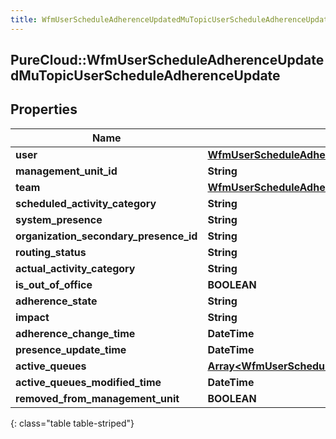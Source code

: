 ```yaml
---
title: WfmUserScheduleAdherenceUpdatedMuTopicUserScheduleAdherenceUpdate
---
```

## PureCloud::WfmUserScheduleAdherenceUpdatedMuTopicUserScheduleAdherenceUpdate

## Properties

|Name | Type | Description | Notes|
|------------ | ------------- | ------------- | -------------|
| **user** | [**WfmUserScheduleAdherenceUpdatedMuTopicUserReference**](WfmUserScheduleAdherenceUpdatedMuTopicUserReference.html) |  | [optional] |
| **management_unit_id** | **String** |  | [optional] |
| **team** | [**WfmUserScheduleAdherenceUpdatedMuTopicUriReference**](WfmUserScheduleAdherenceUpdatedMuTopicUriReference.html) |  | [optional] |
| **scheduled_activity_category** | **String** |  | [optional] |
| **system_presence** | **String** |  | [optional] |
| **organization_secondary_presence_id** | **String** |  | [optional] |
| **routing_status** | **String** |  | [optional] |
| **actual_activity_category** | **String** |  | [optional] |
| **is_out_of_office** | **BOOLEAN** |  | [optional] |
| **adherence_state** | **String** |  | [optional] |
| **impact** | **String** |  | [optional] |
| **adherence_change_time** | **DateTime** |  | [optional] |
| **presence_update_time** | **DateTime** |  | [optional] |
| **active_queues** | [**Array&lt;WfmUserScheduleAdherenceUpdatedMuTopicQueueReference&gt;**](WfmUserScheduleAdherenceUpdatedMuTopicQueueReference.html) |  | [optional] |
| **active_queues_modified_time** | **DateTime** |  | [optional] |
| **removed_from_management_unit** | **BOOLEAN** |  | [optional] |
{: class="table table-striped"}


